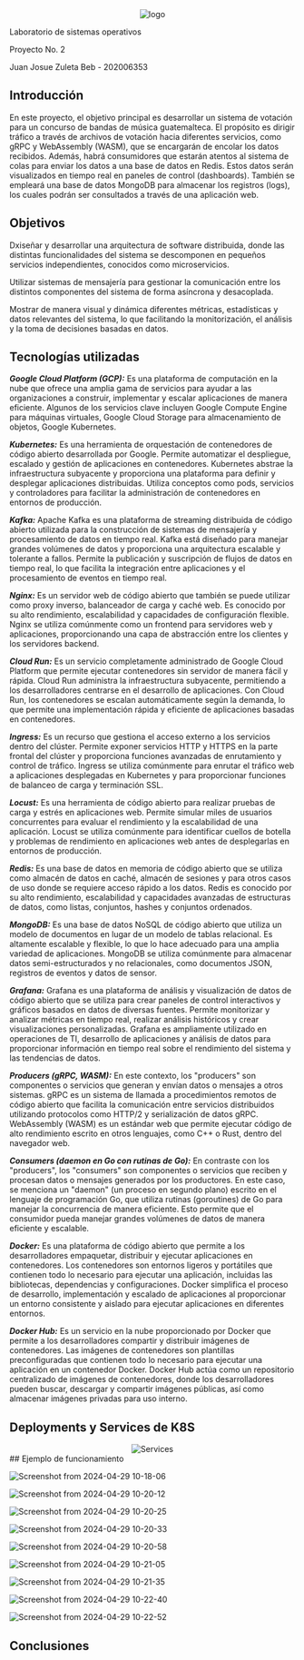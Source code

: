 
<div style="text-align:center">
  <img src="https://github.com/joshi-debb/SO1_1S2024_202006353/assets/87725718/c5b47357-d93e-43ce-a3ca-97a5ff1b3495" alt="logo">
</div>


Laboratorio de sistemas operativos 

Proyecto No. 2

Juan Josue Zuleta Beb - 202006353

## Introducción

En este proyecto, el objetivo principal es desarrollar un sistema de votación para un concurso de bandas de música guatemalteca. El propósito es dirigir tráfico a través de archivos de votación hacia diferentes servicios, como gRPC y WebAssembly (WASM), que se encargarán de encolar los datos recibidos. Además, habrá consumidores que estarán atentos al sistema de colas para enviar los datos a una base de datos en Redis. Estos datos serán visualizados en tiempo real en paneles de control (dashboards). También se empleará una base de datos MongoDB para almacenar los registros (logs), los cuales podrán ser consultados a través de una aplicación web.

## Objetivos

Dxiseñar y desarrollar una arquitectura de software distribuida, donde las distintas funcionalidades del sistema se descomponen en pequeños servicios independientes, conocidos como microservicios.

Utilizar sistemas de mensajería para gestionar la comunicación entre los distintos componentes del sistema de forma asíncrona y desacoplada.

Mostrar de manera visual y dinámica diferentes métricas, estadísticas y datos relevantes del sistema, lo que facilitando la monitorización, el análisis y la toma de decisiones basadas en datos.

## Tecnologías utilizadas

***Google Cloud Platform (GCP):***
Es una plataforma de computación en la nube que ofrece una amplia gama de servicios para ayudar a las organizaciones a construir, implementar y escalar aplicaciones de manera eficiente. Algunos de los servicios clave incluyen Google Compute Engine para máquinas virtuales, Google Cloud Storage para almacenamiento de objetos, Google Kubernetes.

***Kubernetes:***
Es una herramienta de orquestación de contenedores de código abierto desarrollada por Google. Permite automatizar el despliegue, escalado y gestión de aplicaciones en contenedores. Kubernetes abstrae la infraestructura subyacente y proporciona una plataforma para definir y desplegar aplicaciones distribuidas. Utiliza conceptos como pods, servicios y controladores para facilitar la administración de contenedores en entornos de producción.

***Kafka:***
Apache Kafka es una plataforma de streaming distribuida de código abierto utilizada para la construcción de sistemas de mensajería y procesamiento de datos en tiempo real. Kafka está diseñado para manejar grandes volúmenes de datos y proporciona una arquitectura escalable y tolerante a fallos. Permite la publicación y suscripción de flujos de datos en tiempo real, lo que facilita la integración entre aplicaciones y el procesamiento de eventos en tiempo real.

***Nginx:***
Es un servidor web de código abierto que también se puede utilizar como proxy inverso, balanceador de carga y caché web. Es conocido por su alto rendimiento, escalabilidad y capacidades de configuración flexible. Nginx se utiliza comúnmente como un frontend para servidores web y aplicaciones, proporcionando una capa de abstracción entre los clientes y los servidores backend.

***Cloud Run:***
Es un servicio completamente administrado de Google Cloud Platform que permite ejecutar contenedores sin servidor de manera fácil y rápida. Cloud Run administra la infraestructura subyacente, permitiendo a los desarrolladores centrarse en el desarrollo de aplicaciones. Con Cloud Run, los contenedores se escalan automáticamente según la demanda, lo que permite una implementación rápida y eficiente de aplicaciones basadas en contenedores.

***Ingress:***
Es un recurso que gestiona el acceso externo a los servicios dentro del clúster. Permite exponer servicios HTTP y HTTPS en la parte frontal del clúster y proporciona funciones avanzadas de enrutamiento y control de tráfico. Ingress se utiliza comúnmente para enrutar el tráfico web a aplicaciones desplegadas en Kubernetes y para proporcionar funciones de balanceo de carga y terminación SSL.

***Locust:***
Es una herramienta de código abierto para realizar pruebas de carga y estrés en aplicaciones web. Permite simular miles de usuarios concurrentes para evaluar el rendimiento y la escalabilidad de una aplicación. Locust se utiliza comúnmente para identificar cuellos de botella y problemas de rendimiento en aplicaciones web antes de desplegarlas en entornos de producción.

***Redis:***
Es una base de datos en memoria de código abierto que se utiliza como almacén de datos en caché, almacén de sesiones y para otros casos de uso donde se requiere acceso rápido a los datos. Redis es conocido por su alto rendimiento, escalabilidad y capacidades avanzadas de estructuras de datos, como listas, conjuntos, hashes y conjuntos ordenados.

***MongoDB:***
Es una base de datos NoSQL de código abierto que utiliza un modelo de documentos en lugar de un modelo de tablas relacional. Es altamente escalable y flexible, lo que lo hace adecuado para una amplia variedad de aplicaciones. MongoDB se utiliza comúnmente para almacenar datos semi-estructurados y no relacionales, como documentos JSON, registros de eventos y datos de sensor.

***Grafana:***
Grafana es una plataforma de análisis y visualización de datos de código abierto que se utiliza para crear paneles de control interactivos y gráficos basados en datos de diversas fuentes. Permite monitorizar y analizar métricas en tiempo real, realizar análisis históricos y crear visualizaciones personalizadas. Grafana es ampliamente utilizado en operaciones de TI, desarrollo de aplicaciones y análisis de datos para proporcionar información en tiempo real sobre el rendimiento del sistema y las tendencias de datos.

***Producers (gRPC, WASM):***
En este contexto, los "producers" son componentes o servicios que generan y envían datos o mensajes a otros sistemas. gRPC es un sistema de llamada a procedimientos remotos de código abierto que facilita la comunicación entre servicios distribuidos utilizando protocolos como HTTP/2 y serialización de datos gRPC. WebAssembly (WASM) es un estándar web que permite ejecutar código de alto rendimiento escrito en otros lenguajes, como C++ o Rust, dentro del navegador web.

***Consumers (daemon en Go con rutinas de Go):***
En contraste con los "producers", los "consumers" son componentes o servicios que reciben y procesan datos o mensajes generados por los productores. En este caso, se menciona un "daemon" (un proceso en segundo plano) escrito en el lenguaje de programación Go, que utiliza rutinas (goroutines) de Go para manejar la concurrencia de manera eficiente. Esto permite que el consumidor pueda manejar grandes volúmenes de datos de manera eficiente y escalable.

***Docker:***
Es una plataforma de código abierto que permite a los desarrolladores empaquetar, distribuir y ejecutar aplicaciones en contenedores. Los contenedores son entornos ligeros y portátiles que contienen todo lo necesario para ejecutar una aplicación, incluidas las bibliotecas, dependencias y configuraciones. Docker simplifica el proceso de desarrollo, implementación y escalado de aplicaciones al proporcionar un entorno consistente y aislado para ejecutar aplicaciones en diferentes entornos.

***Docker Hub:***
Es un servicio en la nube proporcionado por Docker que permite a los desarrolladores compartir y distribuir imágenes de contenedores. Las imágenes de contenedores son plantillas preconfiguradas que contienen todo lo necesario para ejecutar una aplicación en un contenedor Docker. Docker Hub actúa como un repositorio centralizado de imágenes de contenedores, donde los desarrolladores pueden buscar, descargar y compartir imágenes públicas, así como almacenar imágenes privadas para uso interno.

## Deployments y Services de K8S

<div style="text-align:center">
  <img src="https://github.com/joshi-debb/SO1_1S2024_202006353/assets/87725718/dab86ab3-e1b0-441b-9d26-b43cf1ca1a77" alt="Services">
</div>
## Ejemplo de funcionamiento

![Screenshot from 2024-04-29 10-18-06](https://github.com/joshi-debb/SO1_1S2024_202006353/assets/87725718/1f19de30-ae15-410f-b561-7d21e879f787)

![Screenshot from 2024-04-29 10-20-12](https://github.com/joshi-debb/SO1_1S2024_202006353/assets/87725718/4713ab7c-31d5-4d6e-bd21-c6d4362f888b)

![Screenshot from 2024-04-29 10-20-25](https://github.com/joshi-debb/SO1_1S2024_202006353/assets/87725718/e9f37678-bb82-4e68-a143-9db010344e06)

![Screenshot from 2024-04-29 10-20-33](https://github.com/joshi-debb/SO1_1S2024_202006353/assets/87725718/a708860e-d8c9-4781-8159-cae07348fc56)

![Screenshot from 2024-04-29 10-20-58](https://github.com/joshi-debb/SO1_1S2024_202006353/assets/87725718/c0fbde1d-fa71-49a5-87e3-9da880dd265a)

![Screenshot from 2024-04-29 10-21-05](https://github.com/joshi-debb/SO1_1S2024_202006353/assets/87725718/3dfc3065-8cd0-4126-bc6e-8c1430201053)

![Screenshot from 2024-04-29 10-21-35](https://github.com/joshi-debb/SO1_1S2024_202006353/assets/87725718/25fd7e03-c12a-4f24-a469-e9c94df0af12)

![Screenshot from 2024-04-29 10-22-40](https://github.com/joshi-debb/SO1_1S2024_202006353/assets/87725718/bb38e178-2692-4267-8a6c-7668012c7990)

![Screenshot from 2024-04-29 10-22-52](https://github.com/joshi-debb/SO1_1S2024_202006353/assets/87725718/101218a3-e9fc-4bd1-99b4-eb078d64dedc)


## Conclusiones



